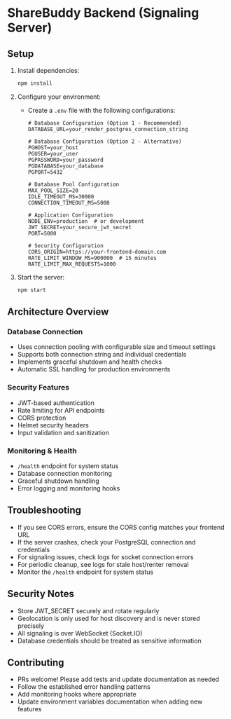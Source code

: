 # ShareBuddy Backend (Signaling Server)

## Setup

1. Install dependencies:
   ```sh
   npm install
   ```
2. Configure your environment:
   - Create a `.env` file with the following configurations:
     ```env
     # Database Configuration (Option 1 - Recommended)
     DATABASE_URL=your_render_postgres_connection_string
     
     # Database Configuration (Option 2 - Alternative)
     PGHOST=your_host
     PGUSER=your_user
     PGPASSWORD=your_password
     PGDATABASE=your_database
     PGPORT=5432
     
     # Database Pool Configuration
     MAX_POOL_SIZE=20
     IDLE_TIMEOUT_MS=30000
     CONNECTION_TIMEOUT_MS=5000
     
     # Application Configuration
     NODE_ENV=production  # or development
     JWT_SECRET=your_secure_jwt_secret
     PORT=5000
     
     # Security Configuration
     CORS_ORIGIN=https://your-frontend-domain.com
     RATE_LIMIT_WINDOW_MS=900000  # 15 minutes
     RATE_LIMIT_MAX_REQUESTS=1000
     ```

3. Start the server:
   ```sh
   npm start
   ```

## Architecture Overview

### Database Connection
- Uses connection pooling with configurable size and timeout settings
- Supports both connection string and individual credentials
- Implements graceful shutdown and health checks
- Automatic SSL handling for production environments

### Security Features
- JWT-based authentication
- Rate limiting for API endpoints
- CORS protection
- Helmet security headers
- Input validation and sanitization

### Monitoring & Health
- `/health` endpoint for system status
- Database connection monitoring
- Graceful shutdown handling
- Error logging and monitoring hooks

## Troubleshooting
- If you see CORS errors, ensure the CORS config matches your frontend URL
- If the server crashes, check your PostgreSQL connection and credentials
- For signaling issues, check logs for socket connection errors
- For periodic cleanup, see logs for stale host/renter removal
- Monitor the `/health` endpoint for system status

## Security Notes
- Store JWT_SECRET securely and rotate regularly
- Geolocation is only used for host discovery and is never stored precisely
- All signaling is over WebSocket (Socket.IO)
- Database credentials should be treated as sensitive information

## Contributing
- PRs welcome! Please add tests and update documentation as needed
- Follow the established error handling patterns
- Add monitoring hooks where appropriate
- Update environment variables documentation when adding new features